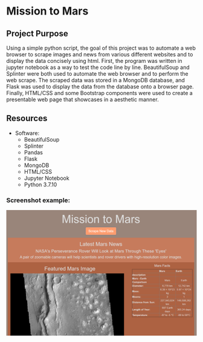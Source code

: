 # Mission to Mars

## Project Purpose
Using a simple python script, the goal of this project was to automate a web browser to scrape images and news from various different websites and to display the data concisely using html. First, the program was written in jupyter notebook as a way to test the code line by line. BeautifulSoup and Splinter were both used to automate the web browser and to perform the web scrape. The scraped data was stored in a MongoDB database, and Flask was used to display the data from the database onto a browser page. Finally, HTML/CSS and some Bootstrap components were used to create a presentable web page that showcases in a aesthetic manner.

## Resources
- Software: 
	- BeautifulSoup
	- Splinter
	- Pandas
	- Flask
	- MongoDB
	- HTML/CSS
	- Jupyter Notebook
	- Python 3.7.10
	
### Screenshot example:

![website](images/website.png)

